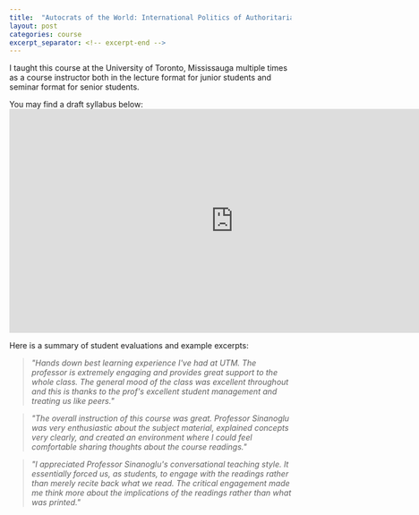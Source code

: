```yaml
---
title:  "Autocrats of the World: International Politics of Authoritarianism"
layout: post
categories: course
excerpt_separator: <!-- excerpt-end -->
---
```


I taught this course at the University of Toronto, Mississauga multiple times as a course instructor both in the lecture format for junior students and seminar format for senior students. 

<!-- excerpt-end -->

You may find a draft syllabus below:
<embed src="https://semuhi.github.io/assets/pdf/autocrat-syllabus.pdf" type="application/pdf" width="800px" height="400px"/>

Here is a summary of student evaluations and example excerpts:

> _"Hands down best learning experience I've had at UTM. The professor is extremely engaging and provides great support to the whole class. The general mood of the class was excellent throughout and this is thanks to the prof's excellent student management and treating us like peers."_

> _"The overall instruction of this course was great. Professor Sinanoglu was very enthusiastic about the subject material, explained concepts very clearly, and created an environment where I could feel comfortable sharing thoughts about the course readings."_

> _"I appreciated Professor Sinanoglu's conversational teaching style. It essentially forced us, as students, to engage with the readings rather than merely recite back what we read. The critical engagement made me think more about the implications of the readings rather than what was printed."_
